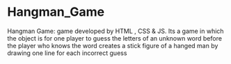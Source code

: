 # Hangman_Game
Hangman Game:  game developed by HTML , CSS &amp; JS. Its a game in which the object is for one player to guess the letters of an unknown word before the player who knows the word creates a stick figure of a hanged man by drawing one line for each incorrect guess
